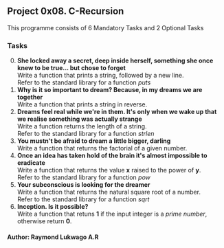 ## Project 0x08. C\-Recursion
This programme consists of 6 Mandatory Tasks and 2 Optional Tasks
### Tasks
0. **She locked away a secret, deep inside herself, something she once knew to be true... but chose to forget**\
Write a function that prints a string, followed by a new line.<br>
Refer to the standard library for a function *puts*
1. **Why is it so important to dream? Because, in my dreams we are together**\
Write a function that prints a string in reverse.<br>
2. **Dreams feel real while we're in them. It's only when we wake up that we realise something was actually strange**\
Write a function returns the length of a string.<br>
Refer to the standard library for a function *strlen*
3. **You mustn't be afraid to dream a little bigger, darling**\
Write a function that returns the factorial of a given number.<br>
4. **Once an idea has taken hold of the brain it's almost impossible to eradicate**\
Write a function that returns the value **x** raised to the power of **y**.<br>
Refer to the standard library for a function *pow*
5. **Your subconscious is looking for the dreamer**\
Write a function that returns the natural square root of a number.<br>
Refer to the standard library for a function *sqrt*
6. **Inception. Is it possible?**\
Write a function that retuns **1** if the input integer is a *prime number*, otherwise return **0**.
#### Author: Raymond Lukwago A.R
